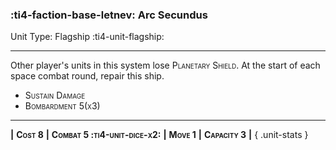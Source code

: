 ### :ti4-faction-base-letnev: **Arc Secundus**

Unit Type: Flagship :ti4-unit-flagship:

---

Other player's units in this system lose <span style="font-variant:small-caps;">Planetary Shield</span>. At the start of each space combat round, repair this ship.

* <span style="font-variant:small-caps;">Sustain Damage</span> 
* <span style="font-variant:small-caps;">Bombardment 5(x3)</span> 

---

__|__ <span style="font-variant:small-caps;white-space: nowrap;">**Cost 8**</span> __|__ <span style="font-variant:small-caps;white-space: nowrap;">**Combat 5 :ti4-unit-dice-x2:**</span> __|__ <span style="font-variant:small-caps;white-space: nowrap;">**Move 1**</span> __|__ <span style="font-variant:small-caps;white-space: nowrap;">**Capacity 3**</span> __|__
{ .unit-stats }
